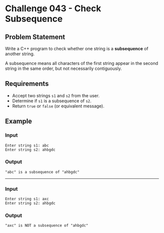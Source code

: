 # Challenge 043 - Check Subsequence

## Problem Statement

Write a C++ program to check whether one string is a **subsequence** of another string.

A subsequence means all characters of the first string appear in the second string in the same order, but not necessarily contiguously.

## Requirements

- Accept two strings `s1` and `s2` from the user.
- Determine if `s1` is a subsequence of `s2`.
- Return `true` or `false` (or equivalent message).

## Example

### Input
```
Enter string s1: abc  
Enter string s2: ahbgdc
```
### Output
```
"abc" is a subsequence of "ahbgdc"
```
---
### Input
```
Enter string s1: axc  
Enter string s2: ahbgdc
```
### Output
```
"axc" is NOT a subsequence of "ahbgdc"
```